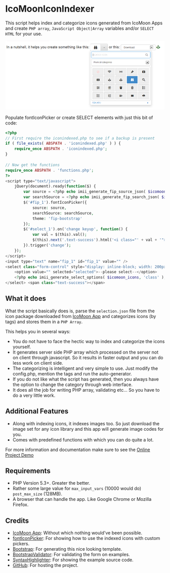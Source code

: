 IcoMoonIconIndexer
==================

This script helps index and categorize icons generated from IcoMoon Apps and create `PHP array`, `JavaScript Object|Array` variables and/or `SELECT HTML` for your use.

![Script Output IcoMoonIconIndexer](/images/output-github.png)

Populate fontIconPicker or create SELECT elements with just this bit of code:

```php
<?php
// First require the iconindexed.php to see if a backup is present
if ( file_exists( ABSPATH . 'iconindexed.php' ) ) {
    require_once ABSPATH . 'iconindexed.php';
}

// Now get the functions
require_once ABSPATH . 'functions.php';
?>
<script type="text/javascript">
    jQuery(document).ready(function($) {
        var source = <?php echo imii_generate_fip_source_json( $icomoon_icons, 'class' ); ?>;
        var searchSource = <?php echo imii_generate_fip_search_json( $icomoon_icons ); ?>;
        $('#fip_1').fontIconPicker({
            source: source,
            searchSource: searchSource,
            theme: 'fip-bootstrap'
        });
        $('#select_1').on('change keyup', function() {
            var val = $(this).val();
            $(this).next('.text-success').html('<i class="' + val + '"></i>');
        }).trigger('change');
    });
</script>
<input type="text" name="fip_1" id="fip_1" value="" />
<select class="form-control" style="display: inline-block; width: 200px;" name="select_1" id="select_1">
    <option value="" selected="selected">--please select--</option>
    <?php echo imii_generate_select_options( $icomoon_icons, 'class' ); ?>
</select> <span class="text-success"></span>
```
What it does
----------------
What the script basically does is, parse the `selection.json` file from the icon package downloaded from [IcoMoon App](http://icomoon.io/) and categorizes icons (by tags) and stores them in a `PHP Array`.

This helps you in several ways:

* You do not have to face the hectic way to index and categorize the icons yourself.
* It generates server side PHP array which processed on the server not on client through javascript. So it results in faster output and you can do less work on client side.
* The categorizing is intelligent and very simple to use. Just modify the config.php, mention the tags and run the auto-generator.
* If you do not like what the script has generated, then you always have the option to change the category through web interface.
* It does all the job for writing PHP array, validating etc... So you have to do a very little work.

Additional Features
-------------------
* Along with indexing icons, it indexes images too. So just download the image set for any icon library and this app will generate image codes for you.
* Comes with predefined functions with which you can do quite a lot.

For more information and documentation make sure to see the [Online Project Demo](http://projects.ipanelthemes.com/IcoMoonIconIndexer/)

Requirements
------------
* PHP Version 5.3+. Greater the better.
* Rather some large value for `max_input_vars` (10000 would do) `post_max_size` (128MB).
* A browser that can handle the app. Like Google Chrome or Mozilla Firefox.

Credits
-------
* [IcoMoon App](http://icomoon.io/): Without which nothing would've been possible.
* [fontIconPicker](https://github.com/micc83/fontIconPicker): For showing how to use the indexed icons with custom pickers.
* [Bootstrap](http://getbootstrap.com/): For generating this nice looking template.
* [BootstrapValidator](http://bootstrapvalidator.com/): For validating the form on examples.
* [SyntaxHighlighter](http://alexgorbatchev.com/SyntaxHighlighter/): For showing the example source code.
* [GitHub](https://github.com/swashata/IcoMoonIconIndexer): For hosting the project.
